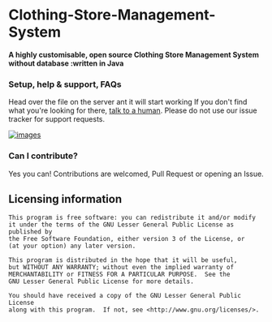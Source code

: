 # Clothing-Store-Management-System
__A highly customisable, open source Clothing Store Management System without database :written in Java__

### Setup, help & support, FAQs
Head over the file on the server ant it will start working
If you don't find what you're looking for there, [talk to a human](#discussion). Please do not use our issue tracker for support requests.

[![images](https://github.com/fatih/images/blob/master/asset/dia.png)](https://github.com/fatih/images)

### Can I contribute?
Yes you can! Contributions are welcomed, Pull Request or opening an Issue.


## Licensing information

	This program is free software: you can redistribute it and/or modify
	it under the terms of the GNU Lesser General Public License as published by
	the Free Software Foundation, either version 3 of the License, or
	(at your option) any later version.

	This program is distributed in the hope that it will be useful,
	but WITHOUT ANY WARRANTY; without even the implied warranty of
	MERCHANTABILITY or FITNESS FOR A PARTICULAR PURPOSE.  See the
	GNU Lesser General Public License for more details.

	You should have received a copy of the GNU Lesser General Public License
	along with this program.  If not, see <http://www.gnu.org/licenses/>.


